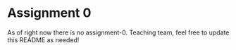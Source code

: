 # Assignment 0
As of right now there is no assignment-0. Teaching team, feel free to update this README as needed!